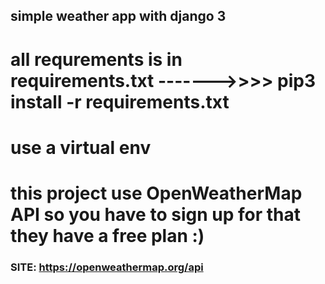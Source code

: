 ## simple weather app with django 3

# all requrements is in requirements.txt ------->>>> pip3 install -r requirements.txt

# use a virtual env

# this project use OpenWeatherMap API so you have to sign up for that they have a free plan :) 
### SITE: https://openweathermap.org/api 

